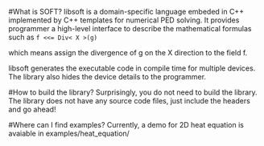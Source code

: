 #What is SOFT?
libsoft is a domain-specific language embeded in C++ implemented by C++ templates
for numerical PED solving. 
It provides programmer a high-level interface to describe the mathematical formulas such as
```f <<= Div< X >(g)```

which means assign the divergence of g on the X direction to the field f.

libsoft generates the executable code in compile time for multiple devices. 
The library also hides the device details to the programmer. 

#How to build the library?
Surprisingly, you do not need to build the library. The library does not have any
source code files, just include the headers and go ahead!

#Where can I find examples?
Currently, a demo for 2D heat equation is avaiable in examples/heat\_equation/


